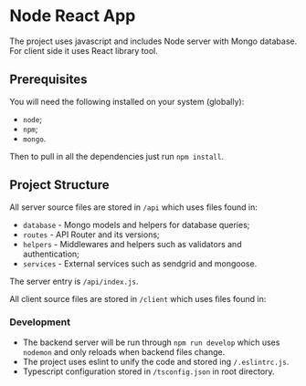 # Node React App

The project uses javascript and includes Node server with Mongo database. For client side it uses React library tool.

## Prerequisites

You will need the following installed on your system (globally):
* `node`;
* `npm`;
* `mongo`.

Then to pull in all the dependencies just run `npm install`.

## Project Structure

All server source files are stored in `/api` which uses files found in:
* `database` - Mongo models and helpers for database queries;
* `routes` - API Router and its versions;
* `helpers` - Middlewares and helpers such as validators and authentication;
* `services` - External services such as sendgrid and mongoose.

The server entry is `/api/index.js`.

All client source files are stored in `/client` which uses files found in:


### Development

* The backend server will be run through `npm run develop` which uses `nodemon` and only reloads when backend files change.
* The project uses eslint to unify the code and stored ing `/.eslintrc.js`.
* Typescript configuration stored in `/tsconfig.json` in root directory.

